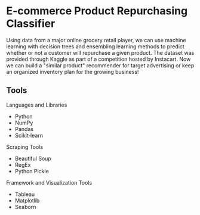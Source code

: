 # E-commerce Product Repurchasing Classifier
Using data from a major online grocery retail player, we can use machine learning with decision trees and ensembling learning methods to predict whether or not a customer will repurchase a given product. The dataset was provided through Kaggle as part of a competition hosted by Instacart. Now we can build a "similar product" recommender for target advertising or keep an organized inventory plan for the growing business!

## Tools
Languages and Libraries
- Python
- NumPy
- Pandas
- Scikit‐learn

Scraping Tools
- Beautiful Soup
- RegEx
- Python Pickle

Framework and Visualization Tools
- Tableau
- Matplotlib
- Seaborn
